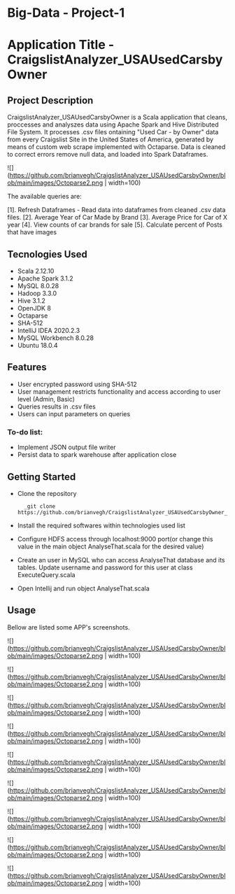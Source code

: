 # Big-Data - Project-1
# Application Title - CraigslistAnalyzer_USAUsedCarsbyOwner

## Project Description

CraigslistAnalyzer_USAUsedCarsbyOwner is a Scala application that cleans, proccesses and analyszes data using Apache Spark and Hive Distributed File System. It processes .csv files ontaining "Used Car - by Owner" data from every Craigslist Site in the United States of America, generated by means of custom web scrape implemented with Octaparse. Data is cleaned to correct errors remove null data, and loaded into Spark Dataframes.

![](https://github.com/brianvegh/CraigslistAnalyzer_USAUsedCarsbyOwner/blob/main/images/Octoparse2.png | width=100)


The available queries are:

[1]. Refresh Dataframes - Read data into dataframes from cleaned .csv data files.
[2]. Average Year of Car Made by Brand
[3]. Average Price for Car of X year
[4]. View counts of car brands for sale
[5]. Calculate percent of Posts that have images

## Tecnologies Used

- Scala 2.12.10
- Apache Spark 3.1.2
- MySQL 8.0.28
- Hadoop 3.3.0
- Hive 3.1.2
- OpenJDK 8
- Octaparse
- SHA-512
- IntelliJ IDEA 2020.2.3
- MySQL Workbench 8.0.28
- Ubuntu 18.0.4

## Features

- User encrypted password using SHA-512
- User management restricts functionality and access according to user level (Admin, Basic)
- Queries results in .csv files
- Users can input parameters on queries

### To-do list:

- Implement JSON output file writer
- Persist data to spark warehouse after application close

## Getting Started

- Clone the repository

        _git clone https://github.com/brianvegh/CraigslistAnalyzer_USAUsedCarsbyOwner_

- Install the required softwares within technologies used list 

- Configure HDFS access through localhost:9000 port(or change this value in the main object AnalyseThat.scala for the desired value)
- Create an user in MySQL who can access AnalyseThat database and its tables. Update username and password for this user at class ExecuteQuery.scala
- Open Intellij and run object AnalyseThat.scala

## Usage

Bellow are listed some APP's screenshots.

![](https://github.com/brianvegh/CraigslistAnalyzer_USAUsedCarsbyOwner/blob/main/images/Octoparse2.png | width=100)

![](https://github.com/brianvegh/CraigslistAnalyzer_USAUsedCarsbyOwner/blob/main/images/Octoparse2.png | width=100)

![](https://github.com/brianvegh/CraigslistAnalyzer_USAUsedCarsbyOwner/blob/main/images/Octoparse2.png | width=100)

![](https://github.com/brianvegh/CraigslistAnalyzer_USAUsedCarsbyOwner/blob/main/images/Octoparse2.png | width=100)

![](https://github.com/brianvegh/CraigslistAnalyzer_USAUsedCarsbyOwner/blob/main/images/Octoparse2.png | width=100)

![](https://github.com/brianvegh/CraigslistAnalyzer_USAUsedCarsbyOwner/blob/main/images/Octoparse2.png | width=100)

![](https://github.com/brianvegh/CraigslistAnalyzer_USAUsedCarsbyOwner/blob/main/images/Octoparse2.png | width=100)

![](https://github.com/brianvegh/CraigslistAnalyzer_USAUsedCarsbyOwner/blob/main/images/Octoparse2.png | width=100)

![](https://github.com/brianvegh/CraigslistAnalyzer_USAUsedCarsbyOwner/blob/main/images/Octoparse2.png | width=100)






